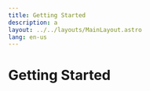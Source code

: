 ```yaml
---
title: Getting Started
description: a
layout: ../../layouts/MainLayout.astro
lang: en-us
---
```


# Getting Started
